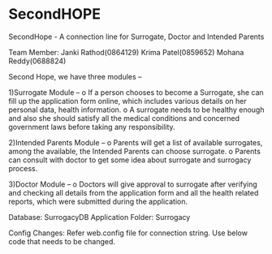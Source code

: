 # SecondHOPE
SecondHope - A connection line for Surrogate, Doctor and Intended Parents

Team Member:
  Janki Rathod(0864129)
  Krima Patel(0859652)
  Mohana Reddy(0688824)

Second Hope, we have three modules –

1)Surrogate Module –
    o   If a person chooses to become a Surrogate, she can fill up the application form online, which includes various details on her             personal data, health information.
    o   A surrogate needs to be healthy enough and also she should satisfy all the medical conditions and concerned government laws before         taking any responsibility.

 2)Intended Parents Module –
    o   Parents will get a list of available surrogates, among the available, the Intended Parents can choose surrogate.
    o   Parents can consult with doctor to get some idea about surrogate and surrogacy process.

3)Doctor Module –
    o   Doctors will give approval to surrogate after verifying and checking all details from the application form and all the health             related reports, which were submitted during the application. 

Database: SurrogacyDB
Application Folder: Surrogacy

Config Changes:
Refer web.config file for connection string. Use below code that needs to be changed.
<connectionStrings>
		<add name="SurrogacyDBConnection" connectionString="Data Source=localhost\JENISDBSERVER;Initial Catalog=SurrogacyDB;UID=sa;PWD=Devi@2612" />
	</connectionStrings>
	
  
